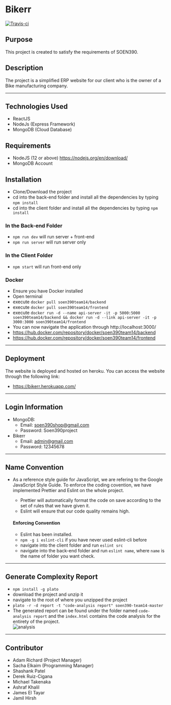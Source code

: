 # Bikerr
[![Travis-ci](https://travis-ci.com/shash3/SOEN390-team14.svg?token=yqePnie6vvPik5z1MhQa&branch=master)](https://travis-ci.com/shash3/SOEN390-team14)

## Purpose
This project is created to satisfy the requirements of SOEN390.

## Description
The project is a simplified ERP website for our client who is the owner of a Bike manufacturing company.

***

## Technologies Used
* ReactJS
* NodeJs (Express Framework)
* MongoDB (Cloud Database)

## Requirements
* NodeJS (12 or above) https://nodejs.org/en/download/
* MongoDB Account

## Installation
* Clone/Download the project
* cd into the back-end folder and install all the dependencies by typing `npm install`
* cd into the client folder and install all the dependencies by typing `npm install`

### In the Back-end Folder
* `npm run dev` will run server + front-end
* `npm run server` will run server only

### In the Client Folder
* `npm start` will run front-end only

### Docker
* Ensure you have Docker installed
* Open terminal
* execute `docker pull soen390team14/backend`
* execute `docker pull soen390team14/frontend`
* execute `docker run -d --name api-server -it -p 5000:5000 soen390team14/backend && docker run -d --link api-server -it -p 3000:3000 soen390team14/frontend`
* You can now navigate the application through http://localhost:3000/
* https://hub.docker.com/repository/docker/soen390team14/backend
* https://hub.docker.com/repository/docker/soen390team14/frontend

***
## Deployment
The website is deployed and hosted on heroku. You can access the website through the following link:
  * https://bikerr.herokuapp.com/

***

## Login Information
- MongoDB:
  - Email: soen390shop@gmail.com
  - Password: Soen390project
- Bikerr
  - Email: admin@gmail.com
  - Password: 12345678
 
 ***

## Name Convention
* As a reference style guide for JavaScript, we are refering to the Google JavaScript Style Guide. To enforce the coding covention, we have implemented Prettier and Eslint on the whole project. 
  * Prettier will automatically format the code on save according to the set of rules that we have given it. 
  * Eslint will ensure that our code quality remains high.

  #### Enforcing Convention
  * Eslint has been installed.
  * `npm -g i eslint-cli` if you have never used eslint-cli before
  * navigate into the client folder and run `eslint src` 
  * navigate into the back-end folder and run `eslint name`, where `name` is the name of folder you want check.

***

## Generate Complexity Report
* `npm install -g plato`
* download the project and unzip it
* navigate to the root of where you unzipped the project
* `plato -r -d report -t "code-analysis report" soen390-team14-master`
*  The generated report can be found under the folder named `code-analysis report` and the `index.html` contains the code analysis for the entirety of the project.  
 ![analysis](https://i.imgur.com/7JkdETw.png)
 
 ***

## Contributor
* Adam Richard (Project Manager)
* Sacha Elkaim (Programming Manager)
* Shashank Patel
* Derek Ruiz-Cigana
* Michael Takenaka 
* Ashraf Khalil	
* James	El Tayar
* Jamil	Hirsh	
